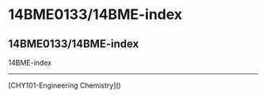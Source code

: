 # 14BME0133/14BME-index
## 14BME0133/14BME-index

14BME-index



<hr>
[CHY101-Engineering Chemistry]()
